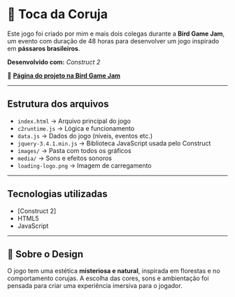 # 🦉 Toca da Coruja

Este jogo foi criado por mim e mais dois colegas durante a **Bird Game Jam**, um evento com duração de 48 horas para desenvolver um jogo inspirado em **pássaros brasileiros**.

**Desenvolvido com:** *Construct 2*

🔗 [**Página do projeto na Bird Game Jam**](https://birdgamejam.itch.io/a-toca-da-coruja)

---

## Estrutura dos arquivos

- `index.html` → Arquivo principal do jogo  
- `c2runtime.js` → Lógica e funcionamento  
- `data.js` → Dados do jogo (níveis, eventos etc.)  
- `jquery-3.4.1.min.js` → Biblioteca JavaScript usada pelo Construct  
- `images/` → Pasta com todos os gráficos  
- `media/` → Sons e efeitos sonoros  
- `loading-logo.png` → Imagem de carregamento  

---

## Tecnologias utilizadas

- [Construct 2]
- HTML5  
- JavaScript  

---

## 💬 Sobre o Design

O jogo tem uma estética **misteriosa e natural**, inspirada em florestas e no comportamento corujas. A escolha das cores, sons e ambientação foi pensada para criar uma experiência imersiva para o jogador.  


